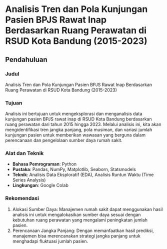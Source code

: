 # Analisis Tren dan Pola Kunjungan Pasien BPJS Rawat Inap Berdasarkan Ruang Perawatan di RSUD Kota Bandung (2015-2023)

## Pendahuluan

### Judul
Analisis Tren dan Pola Kunjungan Pasien BPJS Rawat Inap Berdasarkan Ruang Perawatan di RSUD Kota Bandung (2015-2023)

### Tujuan
Analisis ini bertujuan untuk mengeksplorasi dan menganalisis data kunjungan pasien BPJS rawat inap di RSUD Kota Bandung berdasarkan ruang perawatan dari tahun 2015 hingga 2023. Melalui analisis ini, kita akan mengidentifikasi tren jangka panjang, pola musiman, dan variasi jumlah kunjungan pasien untuk memberikan wawasan yang berguna dalam perencanaan dan pengelolaan sumber daya rumah sakit.

### Alat dan Teknik
- **Bahasa Pemrograman**: Python
- **Pustaka**: Pandas, NumPy, Matplotlib, Seaborn, Statsmodels
- **Teknik**: Analisis Data Eksploratif (EDA), Analisis Runtun Waktu (Time Series Analysis)
- **Lingkungan**: Google Colab

### Rekomendasi
1. Alokasi Sumber Daya: Manajemen rumah sakit dapat menggunakan hasil analisis ini untuk mengalokasikan sumber daya sesuai dengan kebutuhan ruang perawatan yang mengalami peningkatan jumlah pasien.
2. Perencanaan Jangka Panjang: Dengan memanfaatkan hasil prediksi, manajemen bisa merencanakan strategi jangka panjang untuk menghadapi fluktuasi jumlah pasien.
